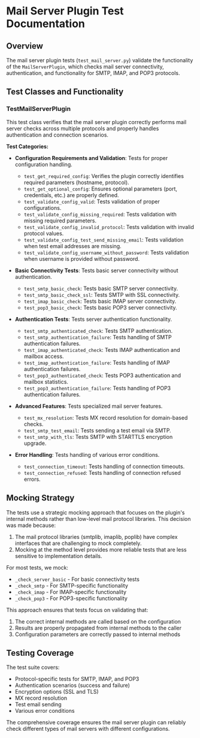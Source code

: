 # Mail Server Plugin Test Documentation

## Overview

The mail server plugin tests (`test_mail_server.py`) validate the functionality of the `MailServerPlugin`, which checks mail server connectivity, authentication, and functionality for SMTP, IMAP, and POP3 protocols.

## Test Classes and Functionality

### TestMailServerPlugin

This test class verifies that the mail server plugin correctly performs mail server checks across multiple protocols and properly handles authentication and connection scenarios.

**Test Categories:**

- **Configuration Requirements and Validation**: Tests for proper configuration handling.
  - `test_get_required_config`: Verifies the plugin correctly identifies required parameters (hostname, protocol).
  - `test_get_optional_config`: Ensures optional parameters (port, credentials, etc.) are properly defined.
  - `test_validate_config_valid`: Tests validation of proper configurations.
  - `test_validate_config_missing_required`: Tests validation with missing required parameters.
  - `test_validate_config_invalid_protocol`: Tests validation with invalid protocol values.
  - `test_validate_config_test_send_missing_email`: Tests validation when test email addresses are missing.
  - `test_validate_config_username_without_password`: Tests validation when username is provided without password.

- **Basic Connectivity Tests**: Tests basic server connectivity without authentication.
  - `test_smtp_basic_check`: Tests basic SMTP server connectivity.
  - `test_smtp_basic_check_ssl`: Tests SMTP with SSL connectivity.
  - `test_imap_basic_check`: Tests basic IMAP server connectivity.
  - `test_pop3_basic_check`: Tests basic POP3 server connectivity.

- **Authentication Tests**: Tests server authentication functionality.
  - `test_smtp_authenticated_check`: Tests SMTP authentication.
  - `test_smtp_authentication_failure`: Tests handling of SMTP authentication failures.
  - `test_imap_authenticated_check`: Tests IMAP authentication and mailbox access.
  - `test_imap_authentication_failure`: Tests handling of IMAP authentication failures.
  - `test_pop3_authenticated_check`: Tests POP3 authentication and mailbox statistics.
  - `test_pop3_authentication_failure`: Tests handling of POP3 authentication failures.

- **Advanced Features**: Tests specialized mail server features.
  - `test_mx_resolution`: Tests MX record resolution for domain-based checks.
  - `test_smtp_test_email`: Tests sending a test email via SMTP.
  - `test_smtp_with_tls`: Tests SMTP with STARTTLS encryption upgrade.

- **Error Handling**: Tests handling of various error conditions.
  - `test_connection_timeout`: Tests handling of connection timeouts.
  - `test_connection_refused`: Tests handling of connection refused errors.

## Mocking Strategy

The tests use a strategic mocking approach that focuses on the plugin's internal methods rather than low-level mail protocol libraries. This decision was made because:

1. The mail protocol libraries (smtplib, imaplib, poplib) have complex interfaces that are challenging to mock completely.
2. Mocking at the method level provides more reliable tests that are less sensitive to implementation details.

For most tests, we mock:
- `_check_server_basic` - For basic connectivity tests
- `_check_smtp` - For SMTP-specific functionality
- `_check_imap` - For IMAP-specific functionality
- `_check_pop3` - For POP3-specific functionality

This approach ensures that tests focus on validating that:
1. The correct internal methods are called based on the configuration
2. Results are properly propagated from internal methods to the caller
3. Configuration parameters are correctly passed to internal methods

## Testing Coverage

The test suite covers:

- Protocol-specific tests for SMTP, IMAP, and POP3
- Authentication scenarios (success and failure)
- Encryption options (SSL and TLS)
- MX record resolution
- Test email sending
- Various error conditions

The comprehensive coverage ensures the mail server plugin can reliably check different types of mail servers with different configurations.
